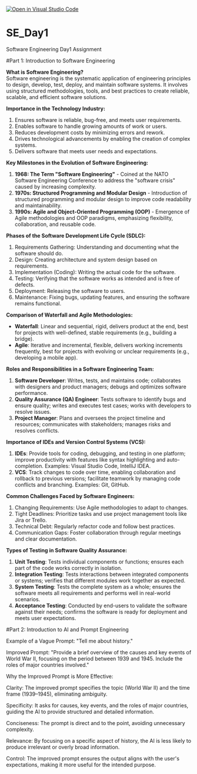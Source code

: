 [![Open in Visual Studio Code](https://classroom.github.com/assets/open-in-vscode-2e0aaae1b6195c2367325f4f02e2d04e9abb55f0b24a779b69b11b9e10269abc.svg)](https://classroom.github.com/online_ide?assignment_repo_id=18346434&assignment_repo_type=AssignmentRepo)
# SE_Day1
Software Engineering Day1 Assignment

#Part 1: Introduction to Software Engineering

**What is Software Engineering?**  
Software engineering is the systematic application of engineering principles to design, develop, test, deploy, and maintain software systems. It involves using structured methodologies, tools, and best practices to create reliable, scalable, and efficient software solutions.

**Importance in the Technology Industry:**  
1. Ensures software is reliable, bug-free, and meets user requirements.  
2. Enables software to handle growing amounts of work or users.  
3. Reduces development costs by minimizing errors and rework.  
4. Drives technological advancements by enabling the creation of complex systems.  
5. Delivers software that meets user needs and expectations.

**Key Milestones in the Evolution of Software Engineering:**  
1. **1968: The Term "Software Engineering"** - Coined at the NATO Software Engineering Conference to address the "software crisis" caused by increasing complexity.  
2. **1970s: Structured Programming and Modular Design** - Introduction of structured programming and modular design to improve code readability and maintainability.  
3. **1990s: Agile and Object-Oriented Programming (OOP)** - Emergence of Agile methodologies and OOP paradigms, emphasizing flexibility, collaboration, and reusable code.

**Phases of the Software Development Life Cycle (SDLC):**  
1. Requirements Gathering: Understanding and documenting what the software should do.  
2. Design: Creating architecture and system design based on requirements.  
3. Implementation (Coding): Writing the actual code for the software.  
4. Testing: Verifying that the software works as intended and is free of defects.  
5. Deployment: Releasing the software to users.  
6. Maintenance: Fixing bugs, updating features, and ensuring the software remains functional.

**Comparison of Waterfall and Agile Methodologies:**  
- **Waterfall**: Linear and sequential, rigid, delivers product at the end, best for projects with well-defined, stable requirements (e.g., building a bridge).  
- **Agile**: Iterative and incremental, flexible, delivers working increments frequently, best for projects with evolving or unclear requirements (e.g., developing a mobile app).

**Roles and Responsibilities in a Software Engineering Team:**  
1. **Software Developer**: Writes, tests, and maintains code; collaborates with designers and product managers; debugs and optimizes software performance.  
2. **Quality Assurance (QA) Engineer**: Tests software to identify bugs and ensure quality; writes and executes test cases; works with developers to resolve issues.  
3. **Project Manager**: Plans and oversees the project timeline and resources; communicates with stakeholders; manages risks and resolves conflicts.

**Importance of IDEs and Version Control Systems (VCS):**  
1. **IDEs**: Provide tools for coding, debugging, and testing in one platform; improve productivity with features like syntax highlighting and auto-completion. Examples: Visual Studio Code, IntelliJ IDEA.  
2. **VCS**: Track changes to code over time, enabling collaboration and rollback to previous versions; facilitate teamwork by managing code conflicts and branching. Examples: Git, GitHub.

**Common Challenges Faced by Software Engineers:**  
1. Changing Requirements: Use Agile methodologies to adapt to changes.  
2. Tight Deadlines: Prioritize tasks and use project management tools like Jira or Trello.  
3. Technical Debt: Regularly refactor code and follow best practices.  
4. Communication Gaps: Foster collaboration through regular meetings and clear documentation.

**Types of Testing in Software Quality Assurance:**  
1. **Unit Testing**: Tests individual components or functions; ensures each part of the code works correctly in isolation.  
2. **Integration Testing**: Tests interactions between integrated components or systems; verifies that different modules work together as expected.  
3. **System Testing**: Tests the complete system as a whole; ensures the software meets all requirements and performs well in real-world scenarios.  
4. **Acceptance Testing**: Conducted by end-users to validate the software against their needs; confirms the software is ready for deployment and meets user expectations.


#Part 2: Introduction to AI and Prompt Engineering


Example of a Vague Prompt:
"Tell me about history."

Improved Prompt:
"Provide a brief overview of the causes and key events of World War II, focusing on the period between 1939 and 1945. Include the roles of major countries involved."

Why the Improved Prompt is More Effective:

Clarity: The improved prompt specifies the topic (World War II) and the time frame (1939–1945), eliminating ambiguity.

Specificity: It asks for causes, key events, and the roles of major countries, guiding the AI to provide structured and detailed information.

Conciseness: The prompt is direct and to the point, avoiding unnecessary complexity.

Relevance: By focusing on a specific aspect of history, the AI is less likely to produce irrelevant or overly broad information.

Control: The improved prompt ensures the output aligns with the user's expectations, making it more useful for the intended purpose.
